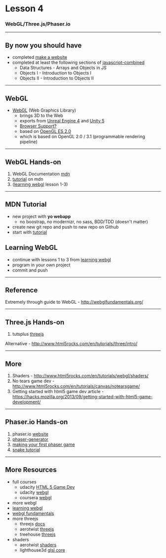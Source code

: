 # Lesson 4
### WebGL/Three.js/Phaser.io

---

## By now you should have
- completed [make a website](https://www.codecademy.com/skills/make-a-website)
- completed at least the following sections of [javascript-combined](https://www.codecademy.com/en/tracks/javascript-combined)
  - Data Structures - Arrays and Objects in JS
  - Objects I - Introduction to Objects I
  - Objects II - Introduction to Objects II

---

## WebGL

- [WebGL](https://developer.mozilla.org/en-US/docs/Web/API/WebGL_API) (Web Graphics Library)
  - brings 3D to the Web
  - exports from [Unreal Engine 4](https://blog.mozilla.org/blog/2015/02/24/unreal-engine-4-7-binary-release-includes-html5-export-3/) and [Unity 5](https://blog.mozilla.org/blog/2015/03/03/unity-5-ships-and-brings-one-click-webgl-export-to-legions-of-game-developers/)
  - [Browser Support?](https://get.webgl.org/)
  - based on [OpenGL ES 2.0](https://en.wikipedia.org/wiki/OpenGL_ES#OpenGL_ES_2.0)
  - which is based on OpenGL 2.0 / 3.1 (programmable rendering pipeline)

---

## WebGL Hands-on

1. WebGL Documentation [mdn](https://developer.mozilla.org/en-US/docs/Web/API/WebGL_API)
2. [tutorial](https://developer.mozilla.org/en-US/docs/Web/API/WebGL_API/Tutorial) on mdn
3. ([learning webgl](http://learningwebgl.com/blog/?page_id=1217) lesson 1-3)

---

## MDN Tutorial

- new project with **yo webapp**
  - no boostrap, no modernizr, no sass, BDD/TDD (doesn't matter)
- create new git repo and push to new repo on Github
- start with [tutorial](https://developer.mozilla.org/en-US/docs/Web/API/WebGL_API/Tutorial)


## Learning WebGL
- continue with lessons 1 to 3 from [learning webgl](http://learningwebgl.com/blog/?page_id=1217)
- program in your own project
- commit and push

---

## Reference

Extremely through guide to WebGL - http://webglfundamentals.org/

---

## Three.js Hands-on

1. tutsplus [threejs](http://code.tutsplus.com/tutorials/webgl-with-threejs-basics--net-35688)

Alternative - http://www.html5rocks.com/en/tutorials/three/intro/

---

## More

1. Shaders - http://www.html5rocks.com/en/tutorials/webgl/shaders/
2. No tears game dev - http://www.html5rocks.com/en/tutorials/canvas/notearsgame/
3. Getting started with html5 game dev article - https://hacks.mozilla.org/2013/09/getting-started-with-html5-game-development/

---

## Phaser.io Hands-on

1. phaser.io [website](http://phaser.io/learn)
2. [phaser-generator](https://github.com/julien/generator-phaser)
3. [making your first phaser game](http://phaser.io/tutorials/making-your-first-phaser-game)
3. [snake tutorial](http://tutorialzine.com/2015/06/making-your-first-html5-game-with-phaser/)

---

## More Resources
- full courses
  - udacity [HTML 5 Game Dev](https://de.udacity.com/course/html5-game-development--cs255/)
  - udacity [webgl](https://www.udacity.com/course/interactive-3d-graphics--cs291)
  - coursera [webgl](https://www.coursera.org/course/webgl)
- more webgl
 - [learning webgl](http://learningwebgl.com/blog/?page_id=1217)
 - [webgl fundamentals](http://webglfundamentals.org/)
- more threejs
  - threejs [docs](http://threejs.org/docs/#Manual/Introduction/Creating_a_scene)
  - aerotwist [threejs](https://aerotwist.com/tutorials/getting-started-with-three-js/)
  - treehouse [threejs](http://blog.teamtreehouse.com/the-beginners-guide-to-three-js)
- shaders
  - aerotwist [shaders](https://aerotwist.com/tutorials/an-introduction-to-shaders-part-1/)
  - lighthouse3d [glsl core](http://www.lighthouse3d.com/tutorials/glsl-tutorial/glsl-core-tutorial-index/)
